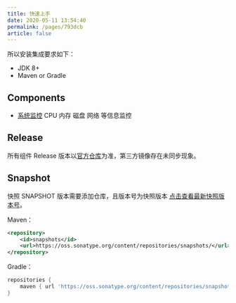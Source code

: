 ```yaml
---
title: 快速上手
date: 2020-05-11 13:54:40
permalink: /pages/793dcb
article: false
---
```


所以安装集成要求如下：

- JDK 8+
- Maven or Gradle

## Components

- [系统监控](/pages/9xd041) CPU 内存 磁盘 网络 等信息监控


## Release

所有组件 Release 版本以[官方仓库](https://search.maven.org/search?q=aizuda)为准，第三方镜像存在未同步现象。


## Snapshot

快照 SNAPSHOT 版本需要添加仓库，且版本号为快照版本 [点击查看最新快照版本号](https://oss.sonatype.org/content/repositories/snapshots/com/aizuda)。

Maven：

```xml
<repository>
    <id>snapshots</id>
    <url>https://oss.sonatype.org/content/repositories/snapshots/</url>
</repository>
```

Gradle：

```groovy
repositories {
    maven { url 'https://oss.sonatype.org/content/repositories/snapshots/' }
}
```

